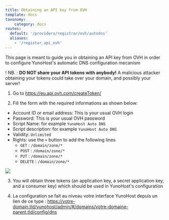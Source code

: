 ```yaml
---
title: Obtaining an API key from OVH
template: docs
taxonomy:
    category: docs
routes:
  default: '/providers/registrar/ovh/autodns'
  aliases:
    - '/registar_api_ovh'
---
```


This page is meant to guide you in obtaining an API key from OVH in order to configure YunoHost's automatic DNS configuration mecanism

! NB. : **DO NOT share your API tokens with anybody!** A malicious attacker obtaining your tokens could take over your domain, and possibly your server!

1. Go to https://eu.api.ovh.com/createToken/

2. Fill the form with the required informations as shown below:

- Account ID or email address: This is your usual OVH login
- Password: This is your usual OVH password
- Script Name: for example `YunoHost Auto DNS`
- Script description: for example `YunoHost Auto DNS`
- Validity: `Unlimited`
- Rights: use the `+` button to add the following lines
    - `GET` : `/domain/zone/*`
    - `POST` : `/domain/zone/*`
    - `PUT` : `/domain/zone/*`
    - `DELETE` : `/domain/zone/*`

![](image://registrar_api_ovh_1.png?resize=800)

3. You will obtain three tokens (an application key, a secret application key, and a consumer key) which should be used in YunoHost's configuration

4. La configuration se fait au niveau votre interface YunoHost depuis un lien de ce type : https://votre-domain.tld/yunohost/admin/#/domains/votre-domaine-parent.tld/config/dns
